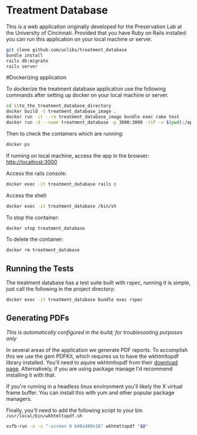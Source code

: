 # Treatment Database

This is a web application originally developed for the Preservation Lab at the University of Cincinnati.  Provided that you have Ruby on Rails installed you can run this application on your local machine or server.

```bash
git clone github.com/uclibs/treatment_database
bundle install
rails db:migrate
rails server
```

#Dockerizing application

To dockerize the treatment database application use the following commands after setting up docker on your local machine or server.

```bash
cd \\to_the_treatment_database_directory
docker build -t treatment_database_image .
docker run -it --rm treatment_database_image bundle exec rake test
docker run -d --name treatment_database -p 3000:3000 -itP -v $(pwd):/app treatment_database_image
```
Then to check the containers which are running:
```bash
docker ps
```

If running on local machine, access the app in the browser: [http://localhost:3000](http://localhost:3000)

Access the rails console:
```bash
docker exec -it treatment_database rails c
```

Access the shell:
```bash
docker exec -it treatment_database /bin/sh
```

To stop the container:
```bash
docker stop treatment_database
```
To delete the container:
```bash
docker rm treatment_database
```


## Running the Tests
The treatment database has a test suite built with rspec, running it is simple, just call the following in the project directory:
```bash
docker exec -it treatment_database bundle exec rspec
```

## Generating PDFs

*This is automatically configured in the build; for troublesooting purposes only*

In several areas of the application we generate PDF reports.  To accomplish this we use the gem PDFKit, which requires us to have the wkhtmltopdf library installed.  You'll need to aquire wkhtmltopdf from their [download page](https://wkhtmltopdf.org/downloads.html).  Alternatively, if you are using package manage I'd recommend installing it with that.

If you're running in a headless linux environment you'll likely the X virtual frame buffer.  You can install this with yum and other popular package managers.

Finally, you'll need to add the following script to your bin `/usr/local/bin/wkhtmltopdf.sh`

```bash
xvfb-run -a -s "-screen 0 640x480x16" wkhtmltopdf "$@"
```


